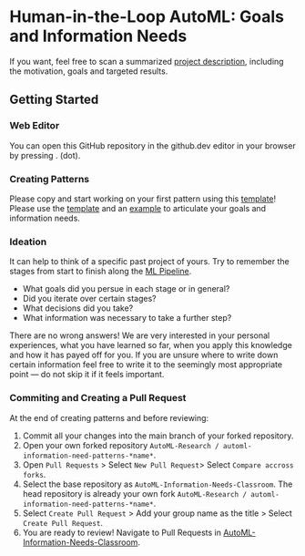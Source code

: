# Human-in-the-Loop AutoML: Goals and Information Needs

If you want, feel free to scan a summarized [project description](Project%20Description.md), including the motivation, goals and targeted results.


## Getting Started

### Web Editor

You can open this GitHub repository in the github.dev editor in your browser by pressing . (dot).


### Creating Patterns

Please copy and start working on your first pattern using this [template](workshop/Template.md)! Please use the [template](workshop/Template.md) and an [example](workshop/Example.md) to articulate your goals and information needs.


### Ideation

It can help to think of a specific past project of yours. Try to remember the stages from start to finish along the [ML Pipeline](ML%20Pipeline%20Overview.md).

* What goals did you persue in each stage or in general?
* Did you iterate over certain stages?
* What decisions did you take?
* What information was necessary to take a further step?

There are no wrong answers! We are very interested in your personal experiences, what you have learned so far, when you apply this knowledge and how it has payed off for you.
If you are unsure where to write down certain information feel free to write it to the seemingly most appropriate point — do not skip it if it feels important.


### Commiting and Creating a Pull Request

At the end of creating patterns and before reviewing:

1. Commit all your changes into the main branch of your forked repository.
2. Open your own forked repository ``AutoML-Research / automl-information-need-patterns-*name*``.
3. Open ``Pull Requests`` > Select ``New Pull Request``> Select ``Compare accross forks``.
4. Select the base repository as ``AutoML-Information-Needs-Classroom``. The head repository is already your own fork ``AutoML-Research / automl-information-need-patterns-*name*``.
5. Select ``Create Pull Request`` > Add your group name as the title > Select ``Create Pull Request``.
6. You are ready to review! Navigate to Pull Requests in [AutoML-Information-Needs-Classroom](https://github.com/AutoML-Research/AutoML-Information-Needs-Classroom/pulls).
